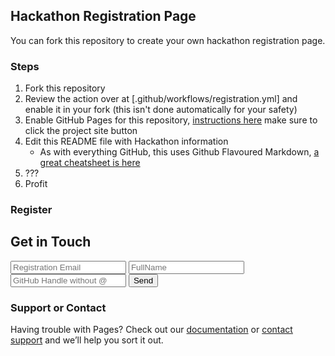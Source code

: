 ## Hackathon Registration Page

You can fork this repository to create your own hackathon registration page.  

### Steps
1. Fork this repository
1. Review the action over at [.github/workflows/registration.yml] and enable it in your fork (this isn't done automatically for your safety)
1. Enable GitHub Pages for this repository, [instructions here](https://pages.github.com/) make sure to click the project site button
1. Edit this README file with Hackathon information
    - As with everything GitHub, this uses Github Flavoured Markdown, [a great cheatsheet is here](https://github.com/adam-p/markdown-here/wiki/Markdown-Cheatsheet)
1. ???
1. Profit

### Register
<div id="register">
        <h2>Get in Touch</h2>
        <div id="contact-form">
                <form action="https://registration-middlewear.azurewebsites.net/api/http-registration-trigger" method="POST">
                <input type="hidden" name="event_type" value="registration" />
                <input type="email" name="email" placeholder="Registration Email" required />
                <input type="text" name="fullName" placeholder="FullName" required />
                <input type="text" name="handle" placeholder="GitHub Handle without @" required />
                <button type="submit">Send</button>
            </form>
        </div>
 </div>

### Support or Contact

Having trouble with Pages? Check out our [documentation](https://docs.github.com/categories/github-pages-basics/) or [contact support](https://github.com/contact) and we’ll help you sort it out.
